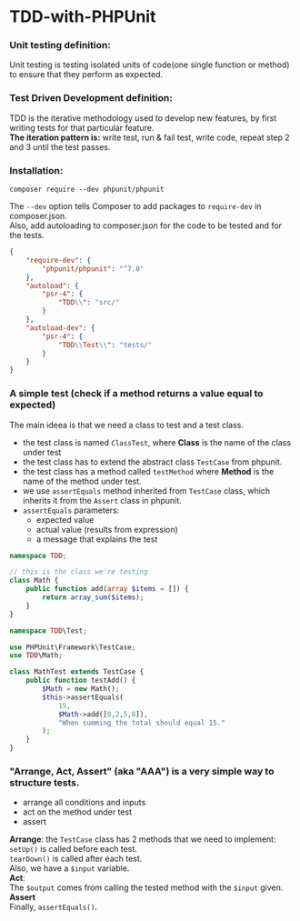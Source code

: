 # TDD-with-PHPUnit


### Unit testing definition:
Unit testing is testing isolated units of code(one single function or method) to ensure that they perform as expected.

### Test Driven Development definition:
TDD is the iterative methodology used to develop new features, by first writing tests for that particular feature.  
**The iteration pattern is:** write test, run & fail test, write code, repeat step 2 and 3 until the test passes.

### Installation:
    composer require --dev phpunit/phpunit
The `--dev` option tells Composer to add packages to `require-dev` in composer.json.  
Also, add autoloading to composer.json for the code to be tested and for the tests.
```json
{
    "require-dev": {
        "phpunit/phpunit": "^7.0"
    },
    "autoload": {
        "psr-4": {
            "TDD\\": "src/"
        }
    },
    "autoload-dev": {
        "psr-4": {
            "TDD\\Test\\": "tests/"
        }
    }
}
```
### A simple test (check if a method returns a value equal to expected)
The main ideea is that we need a class to test and a test class.  
* the test class is named `ClassTest`, where **Class** is the name of the class under test
* the test class has to extend the abstract class `TestCase` from phpunit.
* the test class has a method called `testMethod` where **Method** is the name of the method under test.
* we use `assertEquals` method inherited from `TestCase` class, which inherits it from the `Assert` class in phpunit.
* `assertEquals` parameters:
  * expected value
  * actual value (results from expression)
  * a message that explains the test

```php
namespace TDD;

// this is the class we're testing
class Math {
    public function add(array $items = []) {
        return array_sum($items);
    }
}
```
```php
namespace TDD\Test;

use PHPUnit\Framework\TestCase;
use TDD\Math;

class MathTest extends TestCase {
    public function testAdd() {
        $Math = new Math();
        $this->assertEquals(
            15,
            $Math->add([0,2,5,8]),
            "When summing the total should equal 15."
        );
    }
}
```

### "Arrange, Act, Assert" (aka "AAA") is a very simple way to structure tests.
 * arrange all conditions and inputs
 * act on the method under test
 * assert
 
**Arrange**: the `TestCase` class has 2 methods that we need to implement:  
`setUp()` is called before each test.  
`tearDown()` is called after each test.  
Also, we have a `$input` variable.  
**Act**:  
The `$output` comes from calling the tested method with the `$input` given.  
**Assert**  
Finally, `assertEquals()`.
 
